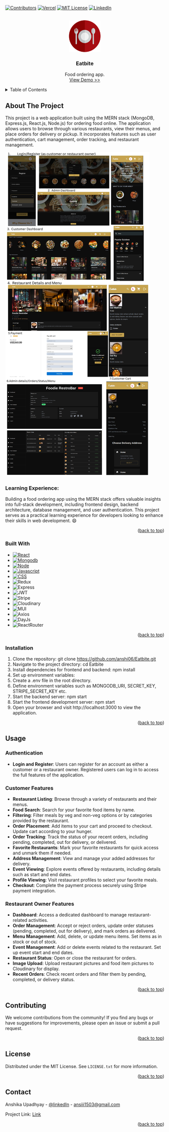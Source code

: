 <a name="readme-top"></a>

[![Contributors][contributors-shield]][contributors-url]
[![Vercel][vercel-shield]][vercel-url]
[![MIT License][license-shield]][license-url]
[![LinkedIn][linkedin-shield]][linkedin-url]



<!-- PROJECT LOGO -->
<br />
<div align="center">
   <a href="https://place-picker-frontend.vercel.app/">
    <img src="https://raw.githubusercontent.com/anshi06/Eatbite/master/images/eatbite.webp" alt="Logo" width="100" height="100">
  </a>
  <h3 align="center">Eatbite</h3>
  <p align="center">
    Food ordering app.
    <br />
    <a href="https://eatbite-frontend.vercel.app/">View Demo >></a>
  </p>
</div>




<!-- TABLE OF CONTENTS -->
<details>
  <summary>Table of Contents</summary>
  <ol>
    <li>
      <a href="#about-the-project">About The Project</a>
      <ul>
        <li><a href="#built-with">Built With</a></li>
      </ul>
    </li>
    <li><a href="#installation">Installation</a></li>
    <li><a href="#usage">Usage</a></li>
    <li><a href="#contributing">Contributing</a></li>
    <li><a href="#license">License</a></li>
    <li><a href="#contact">Contact</a></li>
  </ol>
</details>



<!-- ABOUT THE PROJECT -->
## About The Project
This project is a web application built using the MERN stack (MongoDB, Express.js, React.js, Node.js) for ordering food online. The application allows users to browse through various restaurants, view their menus, and place orders for delivery or pickup. It incorporates features such as user authentication, cart management, order tracking, and restaurant management.

[![Eatbite][pics]]('/images/pics.jpg')



### Learning Experience: 
Building a food ordering app using the MERN stack offers valuable insights into full-stack development, including frontend design, backend architecture, database management, and user authentication. This project serves as a practical learning experience for developers looking to enhance their skills in web development. :smile:

<p align="right">(<a href="#readme-top">back to top</a>)</p>



### Built With
* [![React][React.js]][React-url]
* [![Mongodb][Mongo]][Mongo-url]
* [![Node][Node.js]][Node-url]
* [![Javascript][Javascript]][Js-url]
* [![CSS][CSS]][Css-url]
* ![Redux][Redux]
* ![Express][Express]
* ![JWT][JWT]
* ![Stripe][Stripe]
* ![Cloudinary][Cloudinary]
* ![MUI][MUI]
* ![Axios][Axios]
* ![DayJs][DayJs]
* ![ReactRouter][ReactRouter]
<p align="right">(<a href="#readme-top">back to top</a>)</p>



### Installation

1. Clone the repository: git clone https://github.com/anshi06/Eatbite.git
2. Navigate to the project directory: cd Eatbite
3. Install dependencies for frontend and backend: npm install
4. Set up environment variables:
5. Create a .env file in the root directory.
6. Define environment variables such as MONGODB_URI, SECRET_KEY, STRIPE_SECRET_KEY etc.
7. Start the backend server: npm start
8. Start the frontend development server: npm start
9. Open your browser and visit http://localhost:3000 to view the application.


<p align="right">(<a href="#readme-top">back to top</a>)</p>



<!-- USAGE EXAMPLES -->
## Usage

### Authentication
* **Login and Register**: Users can register for an account as either a customer or a restaurant owner. Registered users can log in to access the full features of the application.
  
### Customer Features
* **Restaurant Listing**: Browse through a variety of restaurants and their menus.
* **Food Search**: Search for your favorite food items by name.
* **Filtering**: Filter meals by veg and non-veg options or by categories provided by the restaurant.
* **Order Placement**: Add items to your cart and proceed to checkout. Update cart according to your hunger.
* **Order Tracking**: Track the status of your recent orders, including pending, completed, out for delivery, or delivered.
* **Favorite Restaurants**: Mark your favorite restaurants for quick access and unmark them if needed.
* **Address Management**: View and manage your added addresses for delivery.
* **Event Viewing**: Explore events offered by restaurants, including details such as start and end dates.
* **Profile Viewing**: Visit restaurant profiles to select your favorite meals.
* **Checkout**: Complete the payment process securely using Stripe payment integration.

### Restaurant Owner Features
* **Dashboard**: Access a dedicated dashboard to manage restaurant-related activities.
* **Order Management**: Accept or reject orders, update order statuses (pending, completed, out for delivery), and mark orders as delivered.
* **Menu Management**: Add, delete, or update menu items. Set items as in stock or out of stock.
* **Event Management**: Add or delete events related to the restaurant. Set up event start and end dates.
* **Restaurant Status**: Open or close the restaurant for orders.
* **Image Upload**: Upload restaurant pictures and food item pictures to Cloudinary for display.
* **Recent Orders**: Check recent orders and filter them by pending, completed, or delivery status.  

<p align="right">(<a href="#readme-top">back to top</a>)</p>



<!-- CONTRIBUTING -->
## Contributing

We welcome contributions from the community! If you find any bugs or have suggestions for improvements, please open an issue or submit a pull request.

<p align="right">(<a href="#readme-top">back to top</a>)</p>



<!-- LICENSE -->
## License

Distributed under the MIT License. See `LICENSE.txt` for more information.

<p align="right">(<a href="#readme-top">back to top</a>)</p>



<!-- CONTACT -->
## Contact

Anshika Upadhyay - [@linkedIn](https://www.linkedin.com/in/anshika-upadhyay-541309221/) - ansiii1503@gmail.com

Project Link: [Link](https://github.com/anshi06/Eatbite)

<p align="right">(<a href="#readme-top">back to top</a>)</p>



<!-- MARKDOWN LINKS & IMAGES -->
<!-- https://www.markdownguide.org/basic-syntax/#reference-style-links -->
[contributors-shield]: https://img.shields.io/badge/Contributers-1-blue
[contributors-url]: https://github.com/anshi06/Eatbite/graphs/contributors
[vercel-shield]: https://img.shields.io/badge/Preview-vercel-blue
[vercel-url]:https://vercel.com/anshika-upadhyays-projects
[linkedin-shield]: https://img.shields.io/badge/linkedIn-ln-blue
[linkedin-url]: https://www.linkedin.com/in/anshika-upadhyay-541309221/
[license-url]:https://github.com/anshi06/Eatbite/blob/master/LICENSE
[license-shield]: https://img.shields.io/badge/licence-MTS-blue

[pics]: images/pics.jpg

[React.js]: https://img.shields.io/badge/React-20232A?style=for-the-badge&logo=react&logoColor=61DAFB
[React-url]: https://reactjs.org/
[Mongo]: https://img.shields.io/badge/MongoDB-4EA94B?style=for-the-badge&logo=mongodb&logoColor=white
[Mongo-url]: https://mongoosejs.com/
[Express.js]: https://img.shields.io/badge/Express%20js-000000?style=for-the-badge&logo=express&logoColor=white
[Express-url]:https://expressjs.com/
[Node.js]: https://img.shields.io/badge/Node%20js-339933?style=for-the-badge&logo=nodedotjs&logoColor=white
[Node-url]:https://nodejs.org/en
[Javascript]: https://img.shields.io/badge/JavaScript-323330?style=for-the-badge&logo=javascript&logoColor=F7DF1E
[Js-url]:https://developer.mozilla.org/en-US/docs/Web/JavaScript
[Css-url]:https://css3.com/
[CSS]: https://img.shields.io/badge/tailwindcss-%2338B2AC.svg?style=for-the-badge&logo=tailwind-css&logoColor=white
[Redux]: https://img.shields.io/badge/redux-%23593d88.svg?style=for-the-badge&logo=redux&logoColor=white
[Express]: https://img.shields.io/badge/express.js-%23404d59.svg?style=for-the-badge&logo=express&logoColor=%2361DAFB
[JWT]: https://img.shields.io/badge/JWT-black?style=for-the-badge&logo=JSON%20web%20tokens
[Stripe]:https://img.shields.io/badge/Stripe-E60012?style=for-the-badge&logo=stripe&logoColor=white
[Cloudinary]: https://img.shields.io/badge/Cloudinary-2185D0?style=for-the-badge&logo=Cloudinary&logoColor=white
[MUI]: https://img.shields.io/badge/MUI-%230081CB.svg?style=for-the-badge&logo=mui&logoColor=white
[Axios]: https://img.shields.io/badge/Axios-005571?style=for-the-badge&logo=axios
[DayJs]: https://img.shields.io/badge/day.js-white.svg?style=for-the-badge&logo=day.js&logoColor=%238BC0D0
[ReactRouter]: https://img.shields.io/badge/React_Router-CA4245?style=for-the-badge&logo=react-router&logoColor=white
